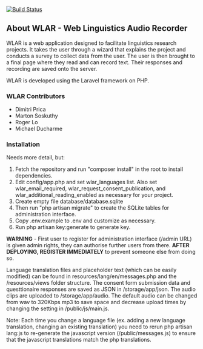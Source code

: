 [![Build Status](https://travis-ci.org/mjducharme/drawl-website.svg?branch=master)](https://travis-ci.org/mjducharme/drawl-website)

## About WLAR - Web Linguistics Audio Recorder

WLAR is a web application designed to facilitate linguistics research projects. It takes the user through a wizard that explains the project and conducts a survey to collect data from the user. The user is then brought to a final page where they read and can record text. Their responses and recording are saved onto the server.

WLAR is developed using the Laravel framework on PHP.

### WLAR Contributors

- Dimitri Prica
- Marton Soskuthy
- Roger Lo
- Michael Ducharme

### Installation

Needs more detail, but:

1. Fetch the repository and run "composer install" in the root to install dependencies.
2. Edit config/app.php and set wlar_languages list. Also set wlar_email_required, wlar_request_consent_publication, and wlar_additional_reading_enabled as necessary for your project.
3. Create empty file database/database.sqlite
4. Then run "php artisan migrate" to create the SQLite tables for administration interface.
5. Copy .env.example to .env and customize as necessary.
6. Run php artisan key:generate to generate key.

**WARNING** - First user to register for administration interface (/admin URL) is given admin rights, they can authorise further users from there. **AFTER DEPLOYING, REGISTER IMMEDIATELY** to prevent someone else from doing so.

Language translation files and placeholder text (which can be easily modified) can be found in resources/lang/en/messages.php and the /resources/views folder structure. The consent form submission data and questtionaire responses are saved as JSON in /storage/app/json. The audio clips are uploaded to /storage/app/audio. The default audio can be changed from wav to 320Kbps mp3 to save space and decrease upload times by changing the setting in /public/js/main.js.

Note: Each time you change a language file (ex. adding a new language translation, changing an existing translation) you need to rerun php artisan lang:js to re-generate the javascript version (/public/messages.js) to ensure that the javascript translations match the php translations.

